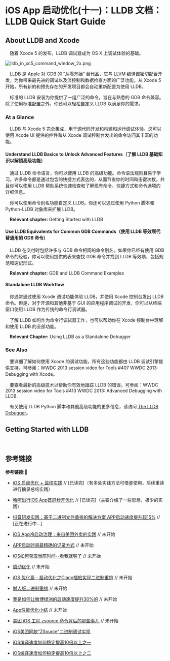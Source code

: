 # iOS App 启动优化(十一)：LLDB 文档：LLDB Quick Start Guide

## About LLDB and Xcode

&emsp;随着 Xcode 5 的发布，LLDB 调试器成为 OS X 上调试体验的基础。

![lldb_in_xc5_command_window_2x.png](https://p9-juejin.byteimg.com/tos-cn-i-k3u1fbpfcp/333151bfbb784e1394d1396e978993cb~tplv-k3u1fbpfcp-watermark.image)

&emsp;LLDB 是 Apple 对 GDB 的 “从零开始” 替代品，它与 LLVM 编译器密切配合开发，为你带来最先进的调试以及流控制和数据检查方面的广泛功能。从 Xcode 5 开始，所有新的和预先存在的开发项目都会自动重新配置为使用 LLDB。

&emsp;标准的 LLDB 安装为你提供了一组广泛的命令，旨在与熟悉的 GDB 命令兼容。除了使用标准配置之外，你还可以轻松自定义 LLDB 以满足你的需求。

### At a Glance

&emsp;LLDB 与 Xcode 5 完全集成，用于源代码开发和构建和运行调试体验。您可以使用 Xcode UI 提供的控件和从 Xcode 调试控制台发出的命令访问其丰富的功能。

#### Understand LLDB Basics to Unlock Advanced Features（了解 LLDB 基础知识以解锁高级功能）

&emsp;通过 LLDB 命令语言，你可以使用 LLDB 的高级功能。命令语法规则且易于学习。许多命令都是通过包含的快捷方式表达的，从而节省你的时间和击键次数。并且你可以使用 LLDB 帮助系统快速检查和了解现有命令、快捷方式和命令选项的详细信息。

&emsp;你可以使用命令别名功能自定义 LLDB。你还可以通过使用 Python 脚本和 Python-LLDB 对象库来扩展 LLDB。

&emsp;**Relevant chapter:** Getting Started with LLDB

#### Use LLDB Equivalents for Common GDB Commands（使用 LLDB 等效项代替通用的 GDB 命令）

&emsp;LLDB 在交付时包括许多与 GDB 命令相同的命令别名。如果你已经有使用 GDB 命令的经验，你可以使用提供的表来查找 GDB 命令并找到 LLDB 等效项，包括规范和速记形式。

&emsp;**Relevant chapter:** GDB and LLDB Command Examples

#### Standalone LLDB Workflow

&emsp;你通常通过使用 Xcode 调试功能体验 LLDB，并使用 Xcode 控制台发出 LLDB 命令。但是，对于开源和其他非基于 GUI 的应用程序调试的开发，你可以从终端窗口使用 LLDB 作为传统的命令行调试器。

&emsp;了解 LLDB 如何作为命令行调试器工作，也可以帮助你在 Xcode 控制台中理解和使用 LLDB 的全部功能。

&emsp;**Relevant Chapter:** Using LLDB as a Standalone Debugger

### See Also

&emsp;要详细了解如何使用 Xcode 的调试功能，所有这些功能都由 LLDB 调试引擎提供支持，可参阅：WWDC 2013 session video for Tools #407 WWDC 2013: Debugging with Xcode。

&emsp;要查看最新的高级技术以帮助你有效地跟踪 LLDB 的错误，可参阅：WWDC 2013 session video for Tools #413 WWDC 2013: Advanced Debugging with LLDB.

&emsp;有关使用 LLDB Python 脚本和其他高级功能的更多信息，请访问 [The LLDB Debugger](https://lldb.llvm.org)。

## Getting Started with LLDB

&emsp;











































## 参考链接
**参考链接:🔗**
+ [iOS 启动优化 + 监控实践](https://juejin.cn/post/6844904194877587469) // [已读完]（有多处实践方法可借鉴使用，后续重读进行摘录总结实践）

+ [哈啰出行iOS App首屏秒开优化](https://juejin.cn/post/6948990967324082183) // [已读完]（主要介绍了一些思想，极少的实践）
+ [抖音研发实践：基于二进制文件重排的解决方案 APP启动速度提升超15%](https://mp.weixin.qq.com/s/Drmmx5JtjG3UtTFksL6Q8Q) // [正在进行中...]
+ [iOS App冷启动治理：来自美团外卖的实践](https://juejin.cn/post/6844903733231353863)  // 未开始
+ [APP启动时间最精确的记录方式](https://juejin.cn/post/6844903997153755150)  // 未开始
+ [iOS如何获取当前时间--看我就够了](https://juejin.cn/post/6905671622037307405)  // 未开始
+ [启动优化](https://juejin.cn/post/6983513854546444296)  // 未开始
+ [iOS 优化篇 - 启动优化之Clang插桩实现二进制重排](https://juejin.cn/post/6844904130406793224#heading-29)  // 未开始
+ [懒人版二进制重排](https://juejin.cn/post/6844904192193085448#heading-7)  // 未开始
+ [我是如何让微博绿洲的启动速度提升30%的](https://juejin.cn/post/6844904143111323661)  // 未开始
+ [App性能优化小结](https://juejin.cn/post/6844903704886247431)  // 未开始
+ [美团 iOS 工程 zsource 命令背后的那些事儿](https://tech.meituan.com/2019/08/08/the-things-behind-the-ios-project-zsource-command.html) // 未开始
+ [iOS美团同款"ZSource"二进制调试实现](https://juejin.cn/post/6847897745987125262)
+ [iOS编译速度如何稳定提高10倍以上之一](https://juejin.cn/post/6903407900006449160)
+ [iOS编译速度如何稳定提高10倍以上之二](https://juejin.cn/post/6903408514778497031#heading-35)
